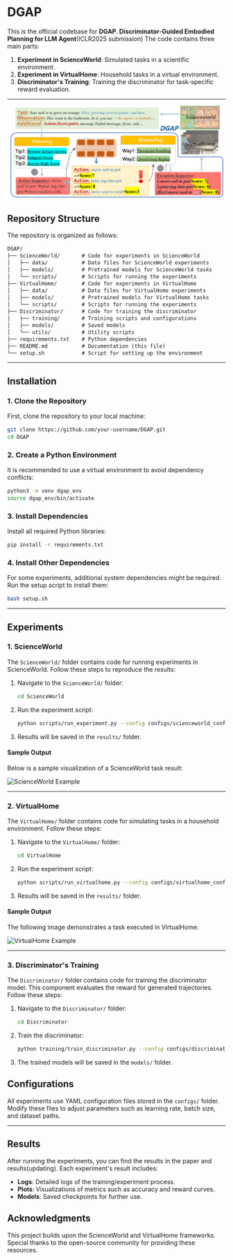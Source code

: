 # **DGAP**
This is the official codebase for **DGAP. Discriminator-Guided Embodied Planning for LLM Agent**(ICLR2025 submission)
The code contains three main parts:
1. **Experiment in ScienceWorld**: Simulated tasks in a scientific environment.
2. **Experiment in VirtualHome**: Household tasks in a virtual environment.
3. **Discriminator's Training**: Training the discriminator for task-specific reward evaluation.

---

![ScienceWorld Example](Discriminator/example.png)


## **Repository Structure**
The repository is organized as follows:

```
DGAP/
├── ScienceWorld/       # Code for experiments in ScienceWorld
│   ├── data/           # Data files for ScienceWorld experiments
│   ├── models/         # Pretrained models for ScienceWorld tasks
│   └── scripts/        # Scripts for running the experiments
├── VirtualHome/        # Code for experiments in VirtualHome
│   ├── data/           # Data files for VirtualHome experiments
│   ├── models/         # Pretrained models for VirtualHome tasks
│   └── scripts/        # Scripts for running the experiments
├── Discriminator/      # Code for training the discriminator
│   ├── training/       # Training scripts and configurations
│   ├── models/         # Saved models
│   └── utils/          # Utility scripts
├── requirements.txt    # Python dependencies
├── README.md           # Documentation (this file)
└── setup.sh            # Script for setting up the environment
```

---

## **Installation**

### **1. Clone the Repository**
First, clone the repository to your local machine:

```bash
git clone https://github.com/your-username/DGAP.git
cd DGAP
```

### **2. Create a Python Environment**
It is recommended to use a virtual environment to avoid dependency conflicts:

```bash
python3 -m venv dgap_env
source dgap_env/bin/activate
```

### **3. Install Dependencies**
Install all required Python libraries:

```bash
pip install -r requirements.txt
```

### **4. Install Other Dependencies**
For some experiments, additional system dependencies might be required. Run the setup script to install them:

```bash
bash setup.sh
```

---

## **Experiments**

### **1. ScienceWorld**
The `ScienceWorld/` folder contains code for running experiments in ScienceWorld. Follow these steps to reproduce the results:

1. Navigate to the `ScienceWorld/` folder:
   ```bash
   cd ScienceWorld
   ```
2. Run the experiment script:
   ```bash
   python scripts/run_experiment.py --config configs/scienceworld_config.yaml
   ```
3. Results will be saved in the `results/` folder.

#### **Sample Output**
Below is a sample visualization of a ScienceWorld task result:

![ScienceWorld Example](images/scienceworld_example.png)

---

### **2. VirtualHome**
The `VirtualHome/` folder contains code for simulating tasks in a household environment. Follow these steps:

1. Navigate to the `VirtualHome/` folder:
   ```bash
   cd VirtualHome
   ```
2. Run the experiment script:
   ```bash
   python scripts/run_virtualhome.py --config configs/virtualhome_config.yaml
   ```
3. Results will be saved in the `results/` folder.

#### **Sample Output**
The following image demonstrates a task executed in VirtualHome:

![VirtualHome Example](images/virtualhome_example.png)

---

### **3. Discriminator's Training**
The `Discriminator/` folder contains code for training the discriminator model. This component evaluates the reward for generated trajectories. Follow these steps:

1. Navigate to the `Discriminator/` folder:
   ```bash
   cd Discriminator
   ```
2. Train the discriminator:
   ```bash
   python training/train_discriminator.py --config configs/discriminator_config.yaml
   ```
3. The trained models will be saved in the `models/` folder.


## **Configurations**
All experiments use YAML configuration files stored in the `configs/` folder. Modify these files to adjust parameters such as learning rate, batch size, and dataset paths.

---

## **Results**
After running the experiments, you can find the results in the paper and results(updating). Each experiment's result includes:
- **Logs**: Detailed logs of the training/experiment process.
- **Plots**: Visualizations of metrics such as accuracy and reward curves.
- **Models**: Saved checkpoints for further use.


## **Acknowledgments**
This project builds upon the ScienceWorld and VirtualHome frameworks. Special thanks to the open-source community for providing these resources.
